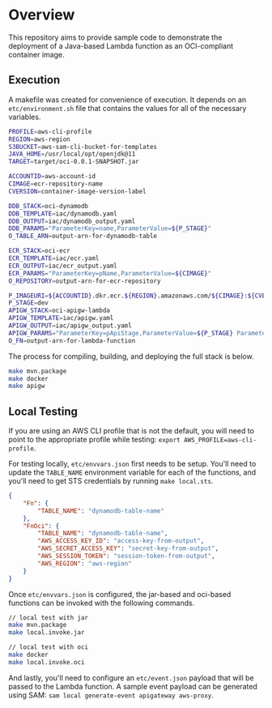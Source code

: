 # Overview
This repository aims to provide sample code to demonstrate the deployment of a Java-based Lambda function as an OCI-compliant container image. 

## Execution
A makefile was created for convenience of execution. It depends on an `etc/environment.sh` file that contains the values for all of the necessary variables.

```bash
PROFILE=aws-cli-profile
REGION=aws-region
S3BUCKET=aws-sam-cli-bucket-for-templates
JAVA_HOME=/usr/local/opt/openjdk@11
TARGET=target/oci-0.0.1-SNAPSHOT.jar

ACCOUNTID=aws-account-id
CIMAGE=ecr-repository-name
CVERSION=container-image-version-label

DDB_STACK=oci-dynamodb
DDB_TEMPLATE=iac/dynamodb.yaml
DDB_OUTPUT=iac/dynamodb_output.yaml
DDB_PARAMS="ParameterKey=name,ParameterValue=${P_STAGE}"
O_TABLE_ARN=output-arn-for-dynamodb-table

ECR_STACK=oci-ecr
ECR_TEMPLATE=iac/ecr.yaml
ECR_OUTPUT=iac/ecr_output.yaml
ECR_PARAMS="ParameterKey=pName,ParameterValue=${CIMAGE}"
O_REPOSITORY=output-arn-for-ecr-repository

P_IMAGEURI=${ACCOUNTID}.dkr.ecr.${REGION}.amazonaws.com/${CIMAGE}:${CVERSION}
P_STAGE=dev
APIGW_STACK=oci-apigw-lambda
APIGW_TEMPLATE=iac/apigw.yaml
APIGW_OUTPUT=iac/apigw_output.yaml
APIGW_PARAMS="ParameterKey=pApiStage,ParameterValue=${P_STAGE} ParameterKey=pImageUri,ParameterValue=${P_IMAGEURI} ParameterKey=pTableArn,ParameterValue=${O_TABLE_ARN}"
O_FN=output-arn-for-lambda-function
```

The process for compiling, building, and deploying the full stack is below.
```bash
make mvn.package
make docker
make apigw
```

## Local Testing
If you are using an AWS CLI profile that is not the default, you will need to point to the appropriate profile while testing: `export AWS_PROFILE=aws-cli-profile`.

For testing locally, `etc/envvars.json` first needs to be setup. You'll need to update the `TABLE_NAME` environment variable for each of the functions, and you'll need to get STS credentials by running `make local.sts`.

```json
{
    "Fn": {
        "TABLE_NAME": "dynamodb-table-name"
    },
    "FnOci": {
        "TABLE_NAME": "dynamodb-table-name",
        "AWS_ACCESS_KEY_ID": "access-key-from-output",
        "AWS_SECRET_ACCESS_KEY": "secret-key-from-output",
        "AWS_SESSION_TOKEN": "session-token-from-output",
        "AWS_REGION": "aws-region"
    }
}
```

Once `etc/envvars.json` is configured, the jar-based and oci-based functions can be invoked with the following commands.

```bash
// local test with jar
make mvn.package
make local.invoke.jar

// local test with oci
make docker
make local.invoke.oci
```

And lastly, you'll need to configure an `etc/event.json` payload that will be passed to the Lambda function. A sample event payload can be generated using SAM: `sam local generate-event apigateway aws-proxy`.
